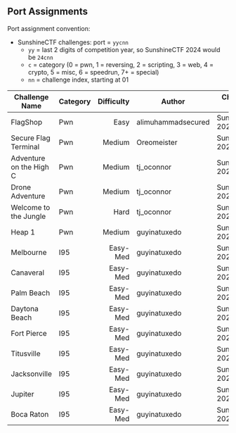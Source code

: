 Port Assignments
-----

Port assignment convention:

* SunshineCTF challenges: port = `yycnn`
  * `yy` = last 2 digits of competition year, so SunshineCTF 2024 would be `24cnn`
  * `c` = category (0 = pwn, 1 = reversing, 2 = scripting, 3 = web, 4 = crypto, 5 = misc, 6 = speedrun, 7+ = special)
  * `nn` = challenge index, starting at 01


| Challenge Name           | Category  | Difficulty | Author             | Challenge Origin | Port  |
|--------------------------|-----------|-----------:|--------------------|------------------|------:|
| FlagShop                 | Pwn       | Easy       | alimuhammadsecured | SunshineCTF 2024 | 24001 |
| Secure Flag Terminal     | Pwn       | Medium     | Oreomeister        | SunshineCTF 2024 | 24002 |
| Adventure on the High C  | Pwn       | Medium     | tj_oconnor         | SunshineCTF 2024 | 24003 |
| Drone Adventure          | Pwn       | Medium     | tj_oconnor         | SunshineCTF 2024 | 24004 |
| Welcome to the Jungle    | Pwn       | Hard       | tj_oconnor         | SunshineCTF 2024 | 24005 |
| Heap 1                   | Pwn       | Medium     | guyinatuxedo       | SunshineCTF 2024 | 24006 |
| Melbourne                | I95       | Easy-Med   | guyinatuxedo       | SunshineCTF 2024 | 24601 |
| Canaveral                | I95       | Easy-Med   | guyinatuxedo       | SunshineCTF 2024 | 24602 |
| Palm Beach               | I95       | Easy-Med   | guyinatuxedo       | SunshineCTF 2024 | 24603 |
| Daytona Beach            | I95       | Easy-Med   | guyinatuxedo       | SunshineCTF 2024 | 24605 |
| Fort Pierce              | I95       | Easy-Med   | guyinatuxedo       | SunshineCTF 2024 | 24606 |
| Titusville               | I95       | Easy-Med   | guyinatuxedo       | SunshineCTF 2024 | 24607 |
| Jacksonville             | I95       | Easy-Med   | guyinatuxedo       | SunshineCTF 2024 | 24608 |
| Jupiter                  | I95       | Easy-Med   | guyinatuxedo       | SunshineCTF 2024 | 24609 |
| Boca Raton               | I95       | Easy-Med   | guyinatuxedo       | SunshineCTF 2024 | 24610 |
